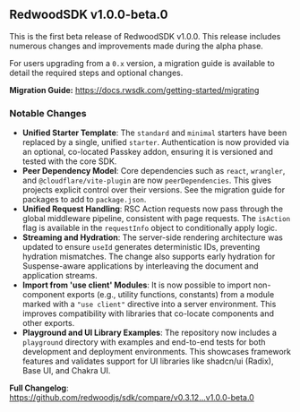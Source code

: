 ## RedwoodSDK v1.0.0-beta.0

This is the first beta release of RedwoodSDK v1.0.0. This release includes numerous changes and improvements made during the alpha phase.

For users upgrading from a `0.x` version, a migration guide is available to detail the required steps and optional changes.

**Migration Guide:** https://docs.rwsdk.com/getting-started/migrating

### Notable Changes

*   **Unified Starter Template**: The `standard` and `minimal` starters have been replaced by a single, unified `starter`. Authentication is now provided via an optional, co-located Passkey addon, ensuring it is versioned and tested with the core SDK.
*   **Peer Dependency Model**: Core dependencies such as `react`, `wrangler`, and `@cloudflare/vite-plugin` are now `peerDependencies`. This gives projects explicit control over their versions. See the migration guide for packages to add to `package.json`.
*   **Unified Request Handling**: RSC Action requests now pass through the global middleware pipeline, consistent with page requests. The `isAction` flag is available in the `requestInfo` object to conditionally apply logic.
*   **Streaming and Hydration**: The server-side rendering architecture was updated to ensure `useId` generates deterministic IDs, preventing hydration mismatches. The change also supports early hydration for Suspense-aware applications by interleaving the document and application streams.
*   **Import from 'use client' Modules**: It is now possible to import non-component exports (e.g., utility functions, constants) from a module marked with a `"use client"` directive into a server environment. This improves compatibility with libraries that co-locate components and other exports.
*   **Playground and UI Library Examples**: The repository now includes a `playground` directory with examples and end-to-end tests for both development and deployment environments. This showcases framework features and validates support for UI libraries like shadcn/ui (Radix), Base UI, and Chakra UI.

**Full Changelog**: https://github.com/redwoodjs/sdk/compare/v0.3.12...v1.0.0-beta.0
